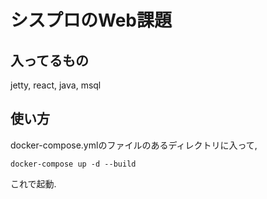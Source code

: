 # シスプロのWeb課題

## 入ってるもの

jetty, react, java, msql

## 使い方
docker-compose.ymlのファイルのあるディレクトリに入って, 

` docker-compose up -d --build `

これで起動.
